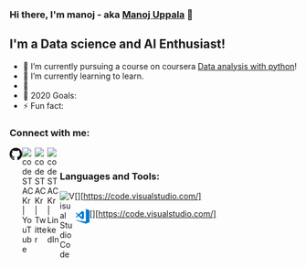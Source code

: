 ### Hi there, I'm manoj - aka [Manoj Uppala][github] 👋

## I'm a Data science and AI Enthusiast!

- 🔭 I’m currently pursuing a course on coursera [Data analysis with python][coursera]!
- 🌱 I’m currently learning to learn.
- 👯 
- 🥅 2020 Goals: 
- ⚡ Fun fact: 

### Connect with me:

[<img align="left" alt="codeSTACKr.com" width="22px" src="https://raw.githubusercontent.com/github/explore/78df643247d429f6cc873026c0622819ad797942/topics/github/github.png" />][github]
[<img align="left" alt="codeSTACKr | YouTube" width="22px" src="https://cdn.jsdelivr.net/npm/simple-icons@v3/icons/youtube.svg" />][youtube]
[<img align="left" alt="codeSTACKr | Twitter" width="22px" src="https://cdn.jsdelivr.net/npm/simple-icons@v3/icons/twitter.svg" />][twitter]
[<img align="left" alt="codeSTACKr | LinkedIn" width="22px" src="https://cdn.jsdelivr.net/npm/simple-icons@v3/icons/linkedin.svg" />][linkedin]

<br />

### Languages and Tools:

[<img align="left" alt="Visual Studio Code" width="26px" src="https://www.google.com/search?q=python+png&sxsrf=ALeKk01Mtz1KU9_7k6FnYzUiXqKxPH8kUQ:1597414436085&source=lnms&tbm=isch&sa=X&ved=2ahUKEwiJhZbA8JrrAhVFmuYKHbSABZIQ_AUoAXoECA4QAw&biw=1093&bih=500#imgrc=pCDxQjgV-aSV0M" />][https://code.visualstudio.com/]

[<img align="left" alt="Visual Studio Code" width="26px" src="https://raw.githubusercontent.com/github/explore/80688e429a7d4ef2fca1e82350fe8e3517d3494d/topics/visual-studio-code/visual-studio-code.png" />][https://code.visualstudio.com/]

<br />
<br />

[github]: https://github.com/manojuppala
[twitter]: https://twitter.com/Manoj_0863
[youtube]: https://www.youtube.com/channel/UCX93oEN0tza6KfuAWfI61vQ
[linkedin]: https://www.linkedin.com/in/manoj-uppala-1a8b33169/
[coursera]: https://www.coursera.org/learn/data-analysis-with-python